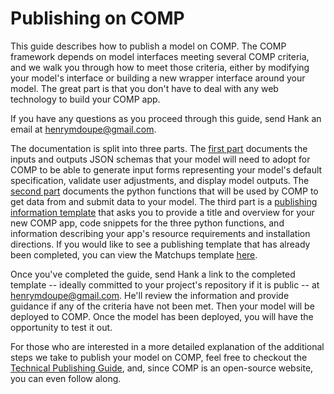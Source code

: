 # Publishing on COMP

This guide describes how to publish a model on COMP. The COMP framework depends on model interfaces meeting several COMP criteria, and we walk you through how to meet those criteria, either by modifying your model's interface or building a new wrapper interface around your model. The great part is that you don't have to deal with any web technology to build your COMP app.

If you have any questions as you proceed through this guide, send Hank an email at henrymdoupe@gmail.com.

The documentation is split into three parts. The [first part](IOSCHEMA.md) documents the inputs and outputs JSON schemas that your model will need to adopt for COMP to be able to generate input forms representing your model's default specification, validate user adjustments, and display model outputs. The [second part](ENDPOINTS.md) documents the python functions that will be used by COMP to get data from and submit data to your model. The third part is a [publishing information template](TEMPLATE.md) that asks you to provide a title and overview for your new COMP app, code snippets for the three python functions, and information describing your app's resource requirements and installation directions. If you would like to see a publishing template that has already been completed, you can view the Matchups template [here](https://github.com/hdoupe/matchups/blob/master/comptemplate.md).

Once you've completed the guide, send Hank a link to the completed template -- ideally committed to your project's repository if it is public -- at henrymdoupe@gmail.com. He'll review the  information and provide guidance if any of the criteria have not been met. Then your model will be deployed to COMP. Once the model has been deployed, you will have the opportunity to test it out.

For those who are interested in a more detailed explanation of the additional steps we  take to publish your model on COMP, feel free to checkout the [Technical Publishing Guide](TECHNICALPUBLISH.md), and, since COMP is an open-source website, you can even follow along.